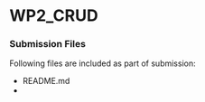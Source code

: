 # WP2_CRUD

### Submission Files

Following files are included as part of submission:
- README.md
- 
